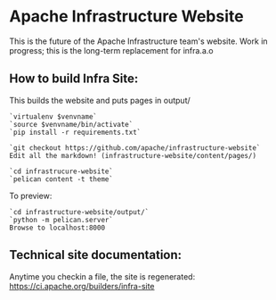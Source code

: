 Apache Infrastructure Website
=============================

This is the future of the Apache Infrastructure team's website.
Work in progress; this is the long-term replacement for infra.a.o

## How to build Infra Site:
This builds the website and puts pages in output/

    `virtualenv $venvname`
    `source $venvname/bin/activate`
    `pip install -r requirements.txt`

    `git checkout https://github.com/apache/infrastructure-website`
    Edit all the markdown! (infrastructure-website/content/pages/)

    `cd infrastrucure-website`
    `pelican content -t theme`

To preview:

    `cd infrastructure-website/output/`
    `python -m pelican.server`
    Browse to localhost:8000

## Technical site documentation:
Anytime you checkin a file, the site is regenerated:
https://ci.apache.org/builders/infra-site
